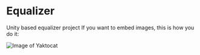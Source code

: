 # Equalizer
Unity based equalizer project
If you want to embed images, this is how you do it:

![Image of Yaktocat](https://octodex.github.com/images/yaktocat.png)
